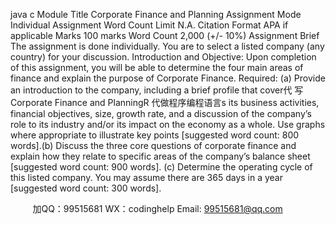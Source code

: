 java c
Module Title
Corporate   Finance and Planning
Assignment   Mode
Individual Assignment
Word Count   Limit
N.A.
Citation   Format
APA   if applicable
Marks
100   marks
Word Count
2,000   (+/-   10%)
Assignment Brief
The   assignment   is   done   individually.   You   are   to   select   a   listed   company   (any   country)   for   your   discussion.
Introduction and Objective:
Upon completion of this assignment, you will be able to   determine   the four   main   areas   of finance   and explain the purpose of   Corporate   Finance.
Required:
(a)                   Provide   an   introduction   to   the   company,   including   a   brief   profile   that   cover代 写Corporate Finance and PlanningR
代做程序编程语言s   its   business   activities, financial objectives, size, growth rate, and a discussion of the company’s role to   its   industry and/or   its   impact   on the economy   as a   whole.   Use   graphs   where   appropriate   to   illustrate   key   points [suggested word count: 800 words].(b)                   Discuss    the   three    core   questions   of   corporate   finance   and   explain    how   they   relate   to
specific areas of the company’s   balance sheet   [suggested word count: 900 words].
(c)                   Determine the operating cycle of   this listed company. You may assume there are 365 days   in a year [suggested word count:   300 words].

         
加QQ：99515681  WX：codinghelp  Email: 99515681@qq.com
